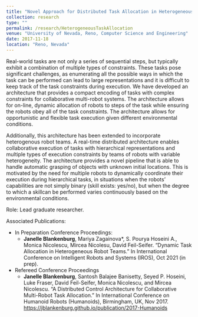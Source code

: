 ```yaml
---
title: "Novel Approach for Distributed Task Allocation in Heterogeneous Teams"
collection: research
type: ""
permalink: /research/HeterogeneousTaskAllocation
venue: "University of Nevada, Reno, Computer Science and Engineering"
date: 2017-11-18
location: "Reno, Nevada"
---
```


Real-world tasks are not only a series of sequential steps, but typically exhibit a combination of multiple types of constraints. These tasks pose significant challenges, as enumerating all the possible ways in which the task can be performed can lead to large representations and it is difficult to keep track of the task constraints during execution. We have developed an architecture that provides a compact encoding of tasks with complex constraints for collaborative multi-robot systems. The architecture allows for on-line, dynamic allocation of robots to steps of the task while ensuring the robots obey all of the task constraints. The architecture allows for opportunistic and flexible task execution given different environmental conditions.

Additionally, this architecture has been extended to incorporate heterogenous robot teams. A real-time distributed architecture enables collaborative execution of tasks with hierarchical representations and multiple types of execution constraints by teams of robots with variable heterogeneity. The architecture provides a novel pipeline that is able to handle automatic grasping of objects with unknown initial locations. This is motivated by the need for multiple robots to dynamically coordinate their execution during hierarchical tasks, in situations when the robots’ capabilities are not simply binary (skill exists: yes/no), but when the degree to which a skillcan be performed varies continuously based on the environmental conditions. 

Role: Lead graduate researcher.

Associated Publications: 
* In Preparation Conference Proceedings: 
	* __Janelle Blankenburg__, Mariya Zagainova*, S. Pourya Hoseini A., Monica Nicolescu, Mircea Nicolesu, David Feil-Seifer. “Dynamic Task Allocation in Heterogeneous Robot Teams.” In International Conference on Intelligent Robots and Systems (IROS), Oct 2021 (in prep).
* Refereed Conference Proceedings
	* __Janelle Blankenburg__, Santosh Balajee Banisetty, Seyed P. Hoseini, Luke Fraser, David Feil-Seifer, Monica Nicolescu, and Mircea Nicolescu. “A Distributed Control Architecture for Collaborative Multi-Robot Task Allocation.” In International Conference on Humanoid Robots (Humanoids), Birmingham, UK, Nov 2017. <https://jblankenburg.github.io/publication/2017-Humanoids>
